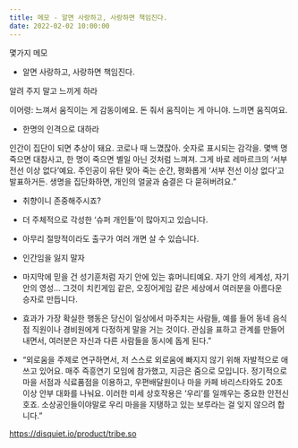 ```yaml
---
title: 메모 - 알면 사랑하고, 사랑하면 책임진다.
date: 2022-02-02 10:00:00
---
```


몇가지 메모

- 알면 사랑하고, 사랑하면 책임진다.

알려 주지 말고 느끼게 하라

이어령: 느껴서 움직이는 게 감동이에요. 돈 줘서 움직이는 게 아니야. 느끼면 움직여요.

- 한명의 인격으로 대하라

인간이 집단이 되면 추상이 돼요. 코로나 때 느꼈잖아. 숫자로 표시되는 감각을. 몇백 명 죽으면 대참사고, 한 명이 죽으면 별일 아닌 것처럼 느껴져. 그게 바로 레마르크의 ‘서부 전선 이상 없다’예요. 주인공이 유탄 맞아 죽는 순간, 평화롭게 ‘서부 전선 이상 없다’고 발표하거든. 생명을 집단화하면, 개인의 얼굴과 숨결은 다 묻혀버려요.”

- 취향이니 존중해주시죠?

- 더 주체적으로 각성한 ‘슈퍼 개인들’이 많아지고 있습니다.

- 아무리 절망적이라도 출구가 여러 개면 살 수 있습니다.

- 인간임을 잃지 말자

- 마지막에 믿을 건 성기훈처럼 자기 안에 있는 휴머니티예요. 자기 안의 세계성, 자기 안의 영성… 그것이 치킨게임 같은, 오징어게임 같은 세상에서 여러분을 아름다운 승자로 만듭니다.

- 효과가 가장 확실한 행동은 당신이 일상에서 마주치는 사람들, 예를 들어 동네 음식점 직원이나 경비원에게 다정하게 말을 거는 것이다. 관심을 표하고 관계를 만들어내면서, 여러분은 자신과 다른 사람들을 동시에 돕게 된다.”

- “외로움을 주제로 연구하면서, 저 스스로 외로움에 빠지지 않기 위해 자발적으로 애쓰고 있어요. 매주 즉흥연기 모임에 참가했고, 지금은 줌으로 모입니다. 정기적으로 마을 서점과 식료품점을 이용하고, 우편배달원이나 마을 카페 바리스타와도 20초 이상 안부 대화를 나눠요. 이러한 미세 상호작용은 ‘우리’를 일깨우는 중요한 안전신호죠. 소상공인들이야말로 우리 마을을 지탱하고 있는 보루라는 걸 잊지 않으려 합니다.”

https://disquiet.io/product/tribe.so